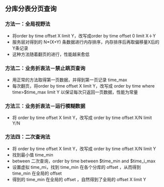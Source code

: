 分库分表分页查询
---

### 方法一：全局视野法
- 将order by time offset X limit Y，改写成order by time offset 0 limit X＋Y
- 服务层对得到的 N*(X+Y) 条数据进行内存排序，内存排序后再取偏移量X后的Y条记录
- 这种方法随着翻页的进行，性能越来愈低

### 方法二：业务折衷法－禁止跳页查询
- 用正常的方法取得第一页数据，并得到第一页记录 time_max
- 每次翻页，将order by time offset X limit Y，改写成 order by time where time>$time_max limit Y 以保证每次只返回一页数据，性能为常量

### 方法三：业务折衷法－运行模糊数据
- 将 order by time offset X limit Y，改写成 order by time offset X/N limit Y/N

### 方法四：二次查询法
- 将 order by time offset X limit Y，改写成 order by time offset X/N limit Y
- 找到最小值 time_min
- between 二次查询，order by time between $time_min and $time_i_max
- 设置虚拟 time_mi，找到 time_min 在各个分库的 offset ，从而得到 time_min 在全局的 offset
- 得到的 time_min 在全局的 offset ，自然得到了全局的 offset X limit Y
